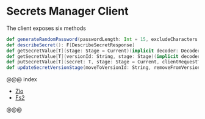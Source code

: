 # Secrets Manager Client

The client exposes six methods
```scala
def generateRandomPassword(passwordLength: Int = 15, excludeCharacters: String = "\'\"\\"): F[GetRandomPasswordResponse]
def describeSecret(): F[DescribeSecretResponse]
def getSecretValue[T](stage: Stage = Current)(implicit decoder: Decoder[T]): F[T]
def getSecretValue[T](versionId: String, stage: Stage)(implicit decoder: Decoder[T]): F[T]
def putSecretValue[T](secret: T, stage: Stage = Current, clientRequestToken: Option[String] = None)(implicit encoder: Encoder[T]): F[PutSecretValueResponse]
def updateSecretVersionStage(moveToVersionId: String, removeFromVersionId: String, stage: Stage = Current): F[UpdateSecretVersionStageResponse]
```

@@@ index

* [Zio](zio.md)
* [Fs2](fs2.md)

@@@
